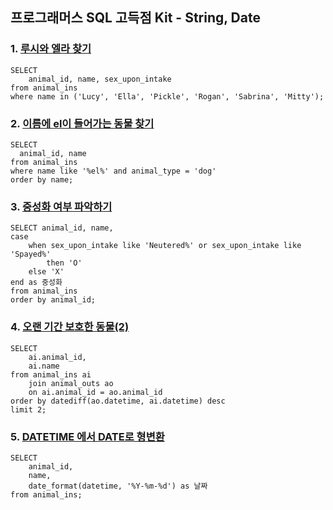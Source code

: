 ## 프로그래머스 SQL 고득점 Kit - String, Date

### 1. [루시와 엘라 찾기](https://programmers.co.kr/learn/courses/30/lessons/59046)
```
SELECT 
    animal_id, name, sex_upon_intake
from animal_ins
where name in ('Lucy', 'Ella', 'Pickle', 'Rogan', 'Sabrina', 'Mitty');
```

### 2. [이름에 el이 들어가는 동물 찾기](https://programmers.co.kr/learn/courses/30/lessons/59047)
```
SELECT 
  animal_id, name
from animal_ins
where name like '%el%' and animal_type = 'dog'
order by name;

```

### 3. [중성화 여부 파악하기](https://programmers.co.kr/learn/courses/30/lessons/59409)
```
SELECT animal_id, name,
case
    when sex_upon_intake like 'Neutered%' or sex_upon_intake like 'Spayed%'
        then 'O'
    else 'X'
end as 중성화
from animal_ins
order by animal_id;
```

### 4. [오랜 기간 보호한 동물(2)](https://programmers.co.kr/learn/courses/30/lessons/59411)
```
SELECT 
    ai.animal_id, 
    ai.name
from animal_ins ai 
    join animal_outs ao 
    on ai.animal_id = ao.animal_id
order by datediff(ao.datetime, ai.datetime) desc
limit 2;
```

### 5. [DATETIME 에서 DATE로 형변환](https://programmers.co.kr/learn/courses/30/lessons/59414)
```
SELECT 
    animal_id, 
    name, 
    date_format(datetime, '%Y-%m-%d') as 날짜
from animal_ins;
```
